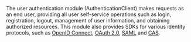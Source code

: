 The user authentication module (AuthenticationClient) makes requests as an end user, providing all user self-service operations such as login, registration, logout, management of user information, and obtaining authorized resources. This module also provides SDKs for various identity protocols, such as [OpenID Connect](https://docs.authing.co/concepts/oidc/oidc-overview.html#openid-connect.html), [OAuth 2.0](https://docs.authing.co/concepts/oidc/oidc-overview.html#oauth-2-0), [SAML](https://docs.authing.co/concepts/saml/saml-overview.html) and [CAS](https://docs.authing.co/connections/cas).
